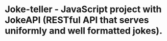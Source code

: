 # Joke-teller - JavaScript project with JokeAPI (RESTful API that serves uniformly and well formatted jokes).
